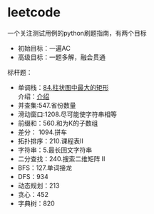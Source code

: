 # leetcode

一个关注测试用例的python刷题指南，有两个目标

* 初始目标：一遍AC
* 高级目标：一题多解，融会贯通

标杆题：

* 单调栈：[84.柱状图中最大的矩形](https://leetcode-cn.com/problems/largest-rectangle-in-histogram/)  
  介绍：[介绍](https://zhuanlan.zhihu.com/p/345730620)
* 并查集:547.省份数量
* 滑动窗口:1208.尽可能使字符串相等
* 前缀和：560.和为K的子数组
* 差分： 1094.拼车
* 拓扑排序：210.课程表II
* 字符串：5.最长回文字符串
* 二分查找：240.搜索二维矩阵 II
* BFS：127.单词接龙
* DFS：934
* 动态规划：213
* 贪心：452
* 字典树：820